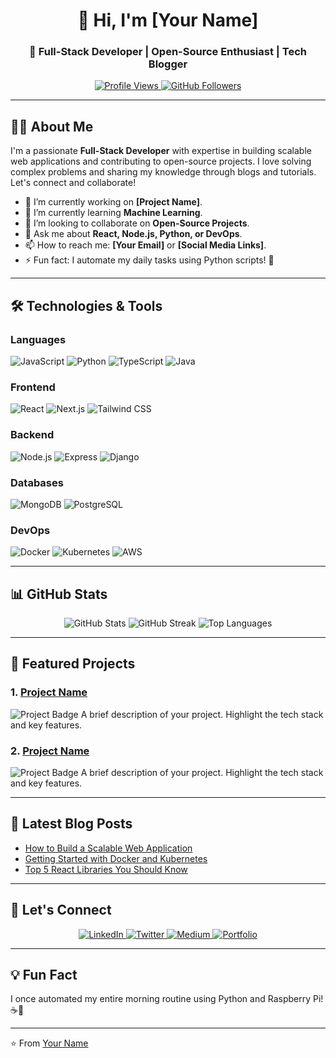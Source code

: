 <h1 align="center">👋 Hi, I'm [Your Name]</h1>
<h3 align="center">🚀 Full-Stack Developer | Open-Source Enthusiast | Tech Blogger</h3>

<p align="center">
  <a href="https://github.com/your-username">
    <img src="https://komarev.com/ghpvc/?username=your-username&label=Profile%20Views&color=blue&style=flat" alt="Profile Views" />
  </a>
  <a href="https://github.com/your-username?tab=followers">
    <img src="https://img.shields.io/github/followers/your-username?label=Followers&style=social" alt="GitHub Followers" />
  </a>
</p>

---

## 👨‍💻 About Me

I'm a passionate **Full-Stack Developer** with expertise in building scalable web applications and contributing to open-source projects. I love solving complex problems and sharing my knowledge through blogs and tutorials. Let's connect and collaborate!

- 🔭 I’m currently working on **[Project Name]**.
- 🌱 I’m currently learning **Machine Learning**.
- 👯 I’m looking to collaborate on **Open-Source Projects**.
- 💬 Ask me about **React, Node.js, Python, or DevOps**.
- 📫 How to reach me: **[Your Email]** or **[Social Media Links]**.
- ⚡ Fun fact: I automate my daily tasks using Python scripts! 🤖

---

## 🛠️ Technologies & Tools

### Languages
![JavaScript](https://img.shields.io/badge/-JavaScript-F7DF1E?style=flat&logo=javascript&logoColor=black)
![Python](https://img.shields.io/badge/-Python-3776AB?style=flat&logo=python&logoColor=white)
![TypeScript](https://img.shields.io/badge/-TypeScript-3178C6?style=flat&logo=typescript&logoColor=white)
![Java](https://img.shields.io/badge/-Java-007396?style=flat&logo=java&logoColor=white)

### Frontend
![React](https://img.shields.io/badge/-React-61DAFB?style=flat&logo=react&logoColor=black)
![Next.js](https://img.shields.io/badge/-Next.js-000000?style=flat&logo=next.js&logoColor=white)
![Tailwind CSS](https://img.shields.io/badge/-Tailwind_CSS-38B2AC?style=flat&logo=tailwind-css&logoColor=white)

### Backend
![Node.js](https://img.shields.io/badge/-Node.js-339933?style=flat&logo=node.js&logoColor=white)
![Express](https://img.shields.io/badge/-Express-000000?style=flat&logo=express&logoColor=white)
![Django](https://img.shields.io/badge/-Django-092E20?style=flat&logo=django&logoColor=white)

### Databases
![MongoDB](https://img.shields.io/badge/-MongoDB-47A248?style=flat&logo=mongodb&logoColor=white)
![PostgreSQL](https://img.shields.io/badge/-PostgreSQL-336791?style=flat&logo=postgresql&logoColor=white)

### DevOps
![Docker](https://img.shields.io/badge/-Docker-2496ED?style=flat&logo=docker&logoColor=white)
![Kubernetes](https://img.shields.io/badge/-Kubernetes-326CE5?style=flat&logo=kubernetes&logoColor=white)
![AWS](https://img.shields.io/badge/-AWS-232F3E?style=flat&logo=amazon-aws&logoColor=white)

---

## 📊 GitHub Stats

<p align="center">
  <img src="https://github-readme-stats.vercel.app/api?username=your-username&show_icons=true&theme=radical" alt="GitHub Stats" />
  <img src="https://github-readme-streak-stats.herokuapp.com/?user=your-username&theme=radical" alt="GitHub Streak" />
  <img src="https://github-readme-stats.vercel.app/api/top-langs/?username=your-username&layout=compact&theme=radical" alt="Top Languages" />
</p>

---

## 🚀 Featured Projects

### 1. [Project Name](https://github.com/your-username/project-repo)
![Project Badge](https://img.shields.io/badge/-Live_Demo-green)
A brief description of your project. Highlight the tech stack and key features.

### 2. [Project Name](https://github.com/your-username/project-repo)
![Project Badge](https://img.shields.io/badge/-Open_Source-blue)
A brief description of your project. Highlight the tech stack and key features.

---

## 📝 Latest Blog Posts

- [How to Build a Scalable Web Application](https://your-blog-link.com)
- [Getting Started with Docker and Kubernetes](https://your-blog-link.com)
- [Top 5 React Libraries You Should Know](https://your-blog-link.com)

---

## 🤝 Let's Connect

<p align="center">
  <a href="https://linkedin.com/in/your-profile">
    <img src="https://img.shields.io/badge/-LinkedIn-0077B5?style=flat&logo=linkedin&logoColor=white" alt="LinkedIn" />
  </a>
  <a href="https://twitter.com/your-handle">
    <img src="https://img.shields.io/badge/-Twitter-1DA1F2?style=flat&logo=twitter&logoColor=white" alt="Twitter" />
  </a>
  <a href="https://medium.com/@your-handle">
    <img src="https://img.shields.io/badge/-Medium-12100E?style=flat&logo=medium&logoColor=white" alt="Medium" />
  </a>
  <a href="https://your-portfolio.com">
    <img src="https://img.shields.io/badge/-Portfolio-FF5722?style=flat&logo=google-chrome&logoColor=white" alt="Portfolio" />
  </a>
</p>

---

## 💡 Fun Fact

I once automated my entire morning routine using Python and Raspberry Pi! ☕🤖

---

⭐️ From [Your Name](https://github.com/your-username)

